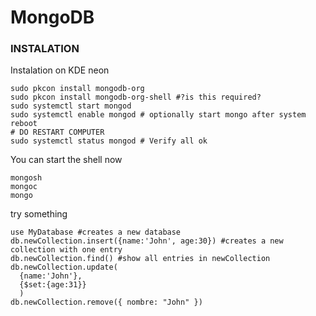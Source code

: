 # MongoDB

### INSTALATION
Instalation on KDE neon
```
sudo pkcon install mongodb-org
sudo pkcon install mongodb-org-shell #?is this required?
sudo systemctl start mongod
sudo systemctl enable mongod # optionally start mongo after system reboot
# DO RESTART COMPUTER
sudo systemctl status mongod # Verify all ok
```

You can start the shell now
```
mongosh
mongoc
mongo
```
try something
```
use MyDatabase #creates a new database
db.newCollection.insert({name:'John', age:30}) #creates a new collection with one entry
db.newCollection.find() #show all entries in newCollection
db.newCollection.update(
  {name:'John'},
  {$set:{age:31}}
  )
db.newCollection.remove({ nombre: "John" })
```
